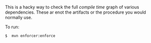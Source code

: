 This is a hacky way to check the full *compile time* graph of various dependencies. These ar enot the artifacts or the procedure you would normally use.

To run:

```
$  mvn enforcer:enforce
```